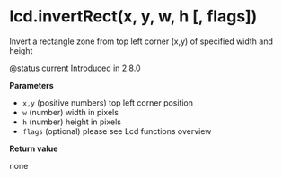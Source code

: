 # lcd.invertRect(x, y, w, h \[, flags])

Invert a rectangle zone from top left corner (x,y) of specified width and height

@status current Introduced in 2.8.0

**Parameters**

* `x,y` (positive numbers) top left corner position
* `w` (number) width in pixels
* `h` (number) height in pixels
* `flags` (optional) please see Lcd functions overview

**Return value**

none
